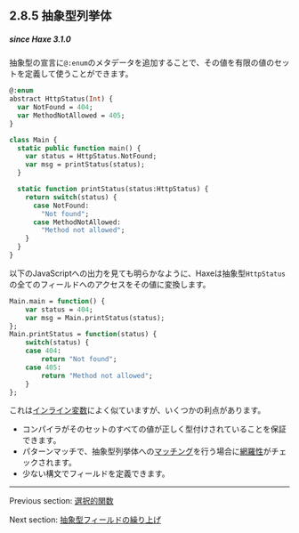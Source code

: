 ## 2.8.5 抽象型列挙体

##### since Haxe 3.1.0

抽象型の宣言に`@:enum`のメタデータを追加することで、その値を有限の値のセットを定義して使うことができます。

```haxe
@:enum
abstract HttpStatus(Int) {
  var NotFound = 404;
  var MethodNotAllowed = 405;
}

class Main {
  static public function main() {
    var status = HttpStatus.NotFound;
    var msg = printStatus(status);
  }

  static function printStatus(status:HttpStatus) {
    return switch(status) {
      case NotFound:
        "Not found";
      case MethodNotAllowed:
        "Method not allowed";
    }
  }
}
```

以下のJavaScriptへの出力を見ても明らかなように、Haxeは抽象型`HttpStatus`の全てのフィールドへのアクセスをその値に変換します。

```haxe
Main.main = function() {
	var status = 404;
	var msg = Main.printStatus(status);
};
Main.printStatus = function(status) {
	switch(status) {
	case 404:
		return "Not found";
	case 405:
		return "Method not allowed";
	}
};
```

これは[インライン変数](class-field-inline.md)によく似ていますが、いくつかの利点があります。

* コンパイラがそのセットのすべての値が正しく型付けされていることを保証できます。
* パターンマッチで、抽象型列挙体への[マッチング](lf-pattern-matching.md)を行う場合に[網羅性](lf-pattern-matching-exhaustiveness.md)がチェックされます。
* 少ない構文でフィールドを定義できます。

---

Previous section: [選択的関数](types-abstract-selective-functions.md)

Next section: [抽象型フィールドの繰り上げ](types-abstract-forward.md)
